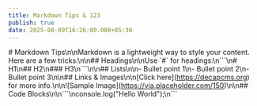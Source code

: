 ```yaml
---
title: Markdown Tips & 123
publish: true
date: 2025-08-09T16:26:00.000+05:30
---
```

\# Markdown Tips\n\nMarkdown is a lightweight way to style your content. Here are a few tricks:\n\n## Headings\n\nUse \`#\` for headings:\n\`\`\`\n# H1\n## H2\n### H3\n\`\`\`\n\n## Lists\n\n- Bullet point 1\n- Bullet point 2\n- Bullet point 3\n\n## Links & Images\n\n\[Click here](https://decapcms.org) for more info.\n\n!\[Sample Image](https://via.placeholder.com/150)\n\n## Code Blocks\n\n\`\`\`\nconsole.log(\"Hello World\");\n\`\`\`
